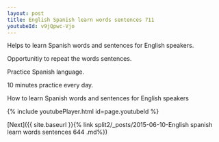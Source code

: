 ```yaml
---
layout: post
title: English Spanish learn words sentences 711 
youtubeId: v9jQpwc-Vjo
---
```

 
 
Helps to learn Spanish words and sentences for English speakers.

Opportunitiy to repeat the words sentences. 

Practice Spanish language. 
 
10 minutes practice every day. 
 
How to learn Spanish words and sentences for English speakers 
 
{% include youtubePlayer.html id=page.youtubeId %}
 
 
[Next]({{ site.baseurl }}{% link  split2/_posts/2015-06-10-English spanish learn words sentences 644 .md%})
 
